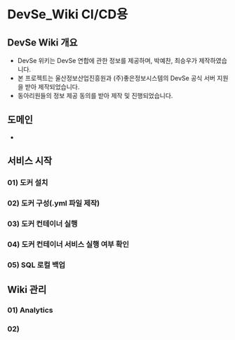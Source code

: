# DevSe_Wiki CI/CD용

## DevSe Wiki 개요
- DevSe 위키는 DevSe 연합에 관한 정보를 제공하며, 박예찬, 최승우가 제작하였습니다.
- 본 프로젝트는 울산정보산업진흥원과 (주)좋은정보시스템의 DevSe 공식 서버 지원을 받아 제작되었습니다.
- 동아리원들의 정보 제공 동의를 받아 제작 및 진행되었습니다.

## 도메인
- 

## 서비스 시작
### 01) 도커 설치
### 02) 도커 구성(.yml 파일 제작)
### 03) 도커 컨테이너 실행
### 04) 도커 컨테이너 서비스 실행 여부 확인
### 05) SQL 로컬 백업

## Wiki 관리
### 01) Analytics
### 02) 
